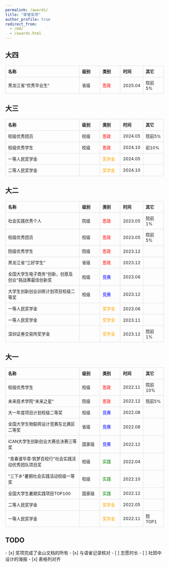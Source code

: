 ```yaml
---
permalink: /awards/
title: "荣誉奖项"
author_profile: true
redirect_from: 
  - /md/
  - /awards.html
---
```


<style>
.awards-table {
    width: 100%;
    border-collapse: collapse;
    margin: 20px 0;
    font-size: 0.95em;
}
.awards-table th, 
.awards-table td {
    width: 19%;
    padding: 8px;
    border: 1px solid #ddd;
    text-align: left;
}
/* 设置第一列的宽度 */
.awards-table th:nth-child(1), 
.awards-table td:nth-child(1) {
    width: 47%;  /* 第一列宽度为35% */
}

/* 设置第二列的宽度 */
.awards-table th:nth-child(2), 
.awards-table td:nth-child(2) {
    width: 13%;  /* 第二列宽度为20% */
}

/* 设置第三列的宽度 */
.awards-table th:nth-child(3), 
.awards-table td:nth-child(3) {
    width: 13%;  /* 第三列宽度为20% */
}

/* 设置第四列的宽度 */
.awards-table th:nth-child(4), 
.awards-table td:nth-child(4) {
    width: 14%;  /* 第四列宽度为15% */
}

/* 设置第五列的宽度 */
.awards-table th:nth-child(5), 
.awards-table td:nth-child(5) {
    width: 13%;  /* 第五列宽度为10% */
}
</style>

<h2>大四</h2>
<table class="awards-table">
    <tr>
        <th>名称</th><th>级别</th><th>类别</th><th>时间</th><th>其它</th>
    </tr>
    <tr><td>黑龙江省“优秀毕业生”</td><td>省级</td><td><span style="color: red;">思政</span></td><td>2025.04</td><td>院前5%</td></tr>
</table>

<h2>大三</h2>
<table class="awards-table">
    <tr>
        <th>名称</th><th>级别</th><th>类别</th><th>时间</th><th>其它</th>
    </tr>
    <tr><td>校级优秀团员</td><td>校级</td><td><span style="color: red;">思政</span></td><td>2024.05</td><td>院前5%</td></tr>
    <tr><td>校级优秀学生</td><td>校级</td><td><span style="color: red;">思政</span></td><td>2024.10</td><td>前10%</td></tr>
    <tr><td>一等人民奖学金</td><td></td><td><span style="color: orange;">奖学金</span></td><td>2024.05</td><td></td></tr>
    <tr><td>二等人民奖学金</td><td></td><td><span style="color: orange;">奖学金</span></td><td>2024.10</td><td></td></tr>
</table>

<h2>大二</h2>
<table class="awards-table">
    <tr>
        <th>名称</th><th>级别</th><th>类别</th><th>时间</th><th>其它</th>
    </tr>
    <tr><td>社会实践优秀个人</td><td>院级</td><td><span style="color: red;">思政</span></td><td>2023.05</td><td>院前1%</td></tr>
    <tr><td>校级优秀团员</td><td>校级</td><td><span style="color: red;">思政</span></td><td>2023.05</td><td>院前5%</td></tr>
    <tr><td>院级优秀学生</td><td>院级</td><td><span style="color: red;">思政</span></td><td>2023.12</td><td></td></tr>
    <tr><td>黑龙江省“三好学生”</td><td>省级</td><td><span style="color: red;">思政</span></td><td>2023.12</td><td></td></tr>
    <tr><td>全国大学生电子商务"创新，创意及创业"挑战赛最佳创新奖</td><td>校级</td><td><span style="color: blue;">竞赛</span></td><td>2023.06</td><td></td></tr>
    <tr><td>大学生创新创业训练计划项目校级二等奖</td><td>校级</td><td><span style="color: blue;">竞赛</span></td><td>2023.12</td><td></td></tr>
    <tr><td>一等人民奖学金</td><td></td><td><span style="color: orange;">奖学金</span></td><td>2023.06</td><td></td></tr>
    <tr><td>一等人民奖学金</td><td></td><td><span style="color: orange;">奖学金</span></td><td>2023.11</td><td></td></tr>
    <tr><td>深圳证券交易所奖学金</td><td></td><td><span style="color: orange;">奖学金</span></td><td>2023.12</td><td>院前1%</td></tr>
</table>

<h2>大一</h2>
<table class="awards-table">
    <tr>
        <th>名称</th><th>级别</th><th>类别</th><th>时间</th><th>其它</th>
    </tr>
    <tr><td>校级优秀学生</td><td>校级</td><td><span style="color: red;">思政</span></td><td>2022.11</td><td>院前10%</td></tr>
    <tr><td>未来技术学院"未来之星"</td><td>院级</td><td><span style="color: red;">思政</span></td><td>2022.12</td><td>院前5%</td></tr>
    <tr><td>大一年度项目计划校级二等奖</td><td>校级</td><td><span style="color: blue;">竞赛</span></td><td>2022.08</td><td></td></tr>
    <tr><td>全国大学生物联网设计竞赛东北赛区二等奖</td><td>省级</td><td><span style="color: blue;">竞赛</span></td><td>2022.08</td><td></td></tr>
    <tr><td>iCAN大学生创新创业大赛总决赛三等奖</td><td>国家级</td><td><span style="color: blue;">竞赛</span></td><td>2022.12</td><td></td></tr>
    <tr><td>"青春谱华章·筑梦百校行"社会实践活动优秀团队项目奖</td><td>校级</td><td><span style="color: green;">实践</span></td><td>2022.04</td><td></td></tr>
    <tr><td>"三下乡"暑期社会实践活动校级一等奖</td><td>校级</td><td><span style="color: green;">实践</span></td><td>2022.10</td><td></td></tr>
    <tr><td>全国大学生暑期实践项目TOP100</td><td>国家级</td><td><span style="color: green;">实践</span></td><td>2022.12</td><td></td></tr>
    <tr><td>二等人民奖学金</td><td></td><td><span style="color: orange;">奖学金</span></td><td>2022.05</td><td></td></tr>
    <tr><td>一等人民奖学金</td><td></td><td><span style="color: orange;">奖学金</span></td><td>2022.11</td><td>院TOP1</td></tr>
</table>

<h2>TODO</h2>
- [x] 奖项完成了金山文档的所有
- [x] 与语雀记录核对
- [ ] 志愿时长
- [ ] 社团中设计的海报
- [x] 表格列对齐